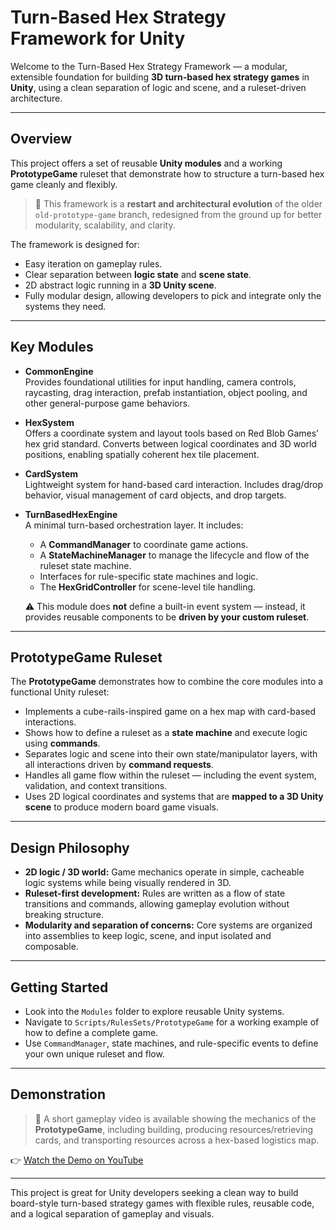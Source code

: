 # Turn-Based Hex Strategy Framework for Unity

Welcome to the Turn-Based Hex Strategy Framework — a modular, extensible foundation for building **3D turn-based hex strategy games** in **Unity**, using a clean separation of logic and scene, and a ruleset-driven architecture.

---

## Overview

This project offers a set of reusable **Unity modules** and a working **PrototypeGame** ruleset that demonstrate how to structure a turn-based hex game cleanly and flexibly.

> 🧭 This framework is a **restart and architectural evolution** of the older `old-prototype-game` branch, redesigned from the ground up for better modularity, scalability, and clarity.

The framework is designed for:
- Easy iteration on gameplay rules.
- Clear separation between **logic state** and **scene state**.
- 2D abstract logic running in a **3D Unity scene**.
- Fully modular design, allowing developers to pick and integrate only the systems they need.

---

## Key Modules

- **CommonEngine**  
  Provides foundational utilities for input handling, camera controls, raycasting, drag interaction, prefab instantiation, object pooling, and other general-purpose game behaviors.

- **HexSystem**  
  Offers a coordinate system and layout tools based on Red Blob Games’ hex grid standard. Converts between logical coordinates and 3D world positions, enabling spatially coherent hex tile placement.

- **CardSystem**  
  Lightweight system for hand-based card interaction. Includes drag/drop behavior, visual management of card objects, and drop targets.

- **TurnBasedHexEngine**  
  A minimal turn-based orchestration layer. It includes:
  - A **CommandManager** to coordinate game actions.
  - A **StateMachineManager** to manage the lifecycle and flow of the ruleset state machine.
  - Interfaces for rule-specific state machines and logic.
  - The **HexGridController** for scene-level tile handling.

  ⚠️ This module does **not** define a built-in event system — instead, it provides reusable components to be **driven by your custom ruleset**.

---

## PrototypeGame Ruleset

The **PrototypeGame** demonstrates how to combine the core modules into a functional Unity ruleset:

- Implements a cube-rails-inspired game on a hex map with card-based interactions.
- Shows how to define a ruleset as a **state machine** and execute logic using **commands**.
- Separates logic and scene into their own state/manipulator layers, with all interactions driven by **command requests**.
- Handles all game flow within the ruleset — including the event system, validation, and context transitions.
- Uses 2D logical coordinates and systems that are **mapped to a 3D Unity scene** to produce modern board game visuals.

---

## Design Philosophy

- **2D logic / 3D world:** Game mechanics operate in simple, cacheable logic systems while being visually rendered in 3D.
- **Ruleset-first development:** Rules are written as a flow of state transitions and commands, allowing gameplay evolution without breaking structure.
- **Modularity and separation of concerns:** Core systems are organized into assemblies to keep logic, scene, and input isolated and composable.

---

## Getting Started

- Look into the `Modules` folder to explore reusable Unity systems.
- Navigate to `Scripts/RulesSets/PrototypeGame` for a working example of how to define a complete game.
- Use `CommandManager`, state machines, and rule-specific events to define your own unique ruleset and flow.

---

## Demonstration

> 🎥 A short gameplay video is available showing the mechanics of the **PrototypeGame**, including building, producing resources/retrieving cards, and transporting resources across a hex-based logistics map.

👉 [Watch the Demo on YouTube](https://www.youtube.com/watch?v=FLBy0de4PSg)  

---

This project is great for Unity developers seeking a clean way to build board-style turn-based strategy games with flexible rules, reusable code, and a logical separation of gameplay and visuals.
